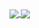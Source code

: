 <a href="https://github.com/abuzaio">
  <img align="center" src="https://github-readme-stats.vercel.app/api?username=abuzaio&theme=tokyonight&show_icons=true&hide_border=true&count_private=true" />
</a>
<a href="https://github.com/abuzaio">
  <img align="center" src="https://github-readme-stats.vercel.app/api/top-langs/?username=abuzaio&layout=compact&theme=tokyonight&langs_count=8" />
</a>
